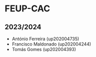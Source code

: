 # FEUP-CAC
## 2023/2024

- António Ferreira (up202004735)
- Francisco Maldonado (up202004244)
- Tomás Gomes (up202004393)